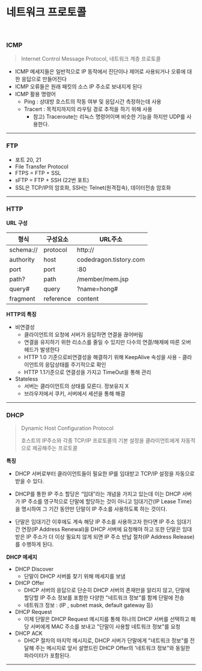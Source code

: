 # 네트워크 프로토콜

<br>



### ICMP

> Internet Control Message Protocol, 네트워크 계층 프로토콜

* ICMP 메세지들은 일반적으로 IP 동작에서 진단이나 제어로 사용되거나 오류에 대한 응답으로 만들어진다
* ICMP 오류들은 원래 패킷의 소스 IP 주소로 보내지게 된다
* ICMP 활용 명령어
  * Ping : 상대방 호스트의 작동 여부 및 응답시간 측정하는데 사용
  * Tracert : 목적지까지의 라우팅 경로 추적을 하기 위해 사용
    * 참고) Traceroute는 리눅스 명령어이며 비슷한 기능을 하지만 UDP를 사용한다.

---

### FTP

* 포트 20, 21
* File Transfer Protocol
* FTPS = FTP + SSL
* sFTP = FTP + SSH (22번 포트)
* SSL은 TCP/IP의 암호화, SSH는 Telnet(원격접속), 데이터전송 암호화

---

### HTTP

**URL 구성**

| 형식      | 구성요소  | URL주소                |
| --------- | --------- | ---------------------- |
| schema:// | protocol  | http://                |
| authority | host      | codedragon.tistory.com |
| port      | port      | :80                    |
| path?     | path      | /member/mem.jsp        |
| query#    | query     | ?name=hong#            |
| fragment  | reference | content                |

**HTTP의 특징**

* 비연결성
  * 클라이언트의 요청에 서버가 응답하면 연결을 끊어버림
  * 연결을 유지하기 위한 리소스를 줄일 수 있지만 다수의 연결/해제에 따른 오버헤드가 발생한다
  * HTTP 1.0 기준으로비연결성을 해결하기 위해 KeepAlive 속성을 사용 - 클라이언트의 응답상태를 주기적으로 확인
  * HTTP 1.1기준으로 연결성을 가지고 TimeOut을 통해 관리
* Stateless
  * 서버는 클라이언트의 상태를 모른다. 정보유지 X
  * 브라우저에서 쿠키, 서버에서 세션을 통해 해결

---

### DHCP

> Dynamic Host Configuration Protocol
>
> 호스트의 IP주소와 각종 TCP/IP 프로토콜의 기본 설정을 클라이언트에게 자동적으로 제공해주는 프로토콜

**특징**

* DHCP 서버로부터 클라이언트들이 필요한 IP를 임대받고 TCP/IP 설정을 자동으로 받을 수 있다.

* DHCP를 통한 IP 주소 할당은 “임대”라는 개념을 가지고 있는데 이는 DHCP 서버가 IP 주소를 영구적으로 단말에 할당하는 것이 아니고 임대기간(IP Lease Time)을 명시하여 그 기간 동안만 단말이 IP 주소를 사용하도록 하는 것이다.
* 단말은 임대기간 이후에도 계속 해당 IP 주소를 사용하고자 한다면 IP 주소 임대기간 연장(IP Address Renewal)을 DHCP 서버에 요청해야 하고 또한 단말은 임대 받은 IP 주소가 더 이상 필요치 않게 되면 IP 주소 반납 절차(IP Address Release)를 수행하게 된다.

**DHCP 메세지**

* DHCP Discover
  * 단말이 DHCP 서버를 찾기 위해 메세지를 보냄
* DHCP Offer
  * DHCP 서버의 응답으로 단순히 DHCP 서버의 존재만을 알리지 않고, 단말에 할당할 IP 주소 정보를 포함한 다양한 "네트워크 정보"를 함께 단말에 전송
  * 네트워크 정보 : (IP , subnet mask, default gateway 등)
* DHCP Request
  * 이제 단말은 DHCP Request 메시지를 통해 하나의 DHCP 서버를 선택하고 해당 서버에게 MAC 주소를 보내고 "단말이 사용할 네트워크 정보"를 요청
* DHCP ACK
  * DHCP 절차의 마지막 메시지로, DHCP 서버가 단말에게 "네트워크 정보"를 전달해 주는 메시지로 앞서 설명드린 DHCP Offer의 '네트워크 정보"와 동일한 파라미터가 포함된다.

---



